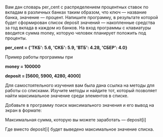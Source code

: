 Вам дан словарь per_cent с распределением процентных ставок по вкладам в различных банках таким образом,
что ключ — название банка, значение — процент. Напишите программу, в результате которой будет сформирован
список deposit значений — накопленные средства за год вклада в каждом из банков.
На вход программы с клавиатуры вводится сумма money, которую человек планирует положить под проценты.

**per_cent = {'ТКБ': 5.6, 'СКБ': 5.9, 'ВТБ': 4.28, 'СБЕР': 4.0}**

Пример работы программы при

**money = 100000**

**deposit = [5600, 5900, 4280, 4000]**

Для самостоятельного изучения вам была дана ссылка на методы для работы со списками.
Изучите методы и найдите тот, который позволяет найти максимальное значение среди элементов в списке.

Добавьте в программу поиск максимального значения и его вывод на экран в формате:

Максимальная сумма, которую вы можете заработать — deposit[i]

Где вместо deposit[i] будет выведено максимальное значение списка.
